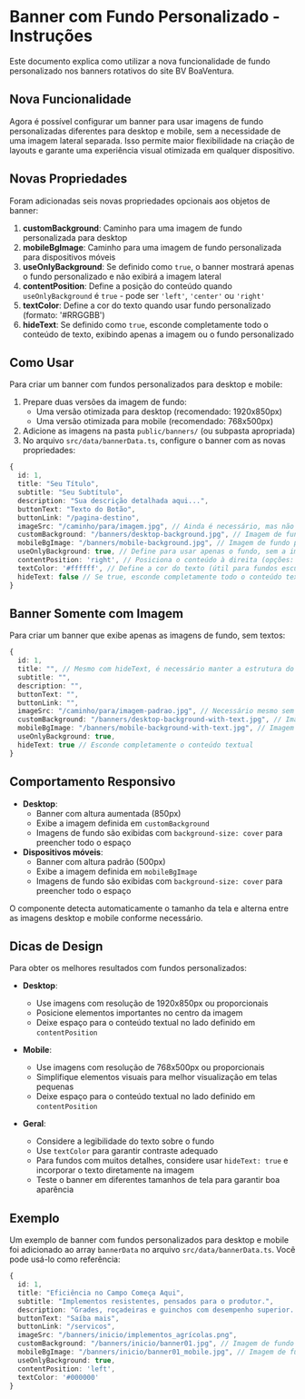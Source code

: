# Banner com Fundo Personalizado - Instruções

Este documento explica como utilizar a nova funcionalidade de fundo personalizado nos banners rotativos do site BV BoaVentura.

## Nova Funcionalidade

Agora é possível configurar um banner para usar imagens de fundo personalizadas diferentes para desktop e mobile, sem a necessidade de uma imagem lateral separada. Isso permite maior flexibilidade na criação de layouts e garante uma experiência visual otimizada em qualquer dispositivo.

## Novas Propriedades

Foram adicionadas seis novas propriedades opcionais aos objetos de banner:

1. **customBackground**: Caminho para uma imagem de fundo personalizada para desktop
2. **mobileBgImage**: Caminho para uma imagem de fundo personalizada para dispositivos móveis
3. **useOnlyBackground**: Se definido como `true`, o banner mostrará apenas o fundo personalizado e não exibirá a imagem lateral
4. **contentPosition**: Define a posição do conteúdo quando `useOnlyBackground` é `true` - pode ser `'left'`, `'center'` ou `'right'`
5. **textColor**: Define a cor do texto quando usar fundo personalizado (formato: '#RRGGBB')
6. **hideText**: Se definido como `true`, esconde completamente todo o conteúdo de texto, exibindo apenas a imagem ou o fundo personalizado

## Como Usar

Para criar um banner com fundos personalizados para desktop e mobile:

1. Prepare duas versões da imagem de fundo:
   - Uma versão otimizada para desktop (recomendado: 1920x850px)
   - Uma versão otimizada para mobile (recomendado: 768x500px)
2. Adicione as imagens na pasta `public/banners/` (ou subpasta apropriada)
3. No arquivo `src/data/bannerData.ts`, configure o banner com as novas propriedades:

```typescript
{
  id: 1,
  title: "Seu Título",
  subtitle: "Seu Subtítulo",
  description: "Sua descrição detalhada aqui...",
  buttonText: "Texto do Botão",
  buttonLink: "/pagina-destino",
  imageSrc: "/caminho/para/imagem.jpg", // Ainda é necessário, mas não será exibida se useOnlyBackground for true
  customBackground: "/banners/desktop-background.jpg", // Imagem de fundo para desktop
  mobileBgImage: "/banners/mobile-background.jpg", // Imagem de fundo para dispositivos móveis
  useOnlyBackground: true, // Define para usar apenas o fundo, sem a imagem lateral
  contentPosition: 'right', // Posiciona o conteúdo à direita (opções: 'left', 'center', 'right')
  textColor: '#ffffff', // Define a cor do texto (útil para fundos escuros)
  hideText: false // Se true, esconde completamente todo o conteúdo textual
}
```

## Banner Somente com Imagem

Para criar um banner que exibe apenas as imagens de fundo, sem textos:

```typescript
{
  id: 1,
  title: "", // Mesmo com hideText, é necessário manter a estrutura do objeto
  subtitle: "",
  description: "",
  buttonText: "",
  buttonLink: "",
  imageSrc: "/caminho/para/imagem-padrao.jpg", // Necessário mesmo sem ser exibido
  customBackground: "/banners/desktop-background-with-text.jpg", // Imagem com texto incorporado para desktop
  mobileBgImage: "/banners/mobile-background-with-text.jpg", // Imagem com texto incorporado para mobile
  useOnlyBackground: true,
  hideText: true // Esconde completamente o conteúdo textual
}
```

## Comportamento Responsivo

- **Desktop**: 
  - Banner com altura aumentada (850px)
  - Exibe a imagem definida em `customBackground`
  - Imagens de fundo são exibidas com `background-size: cover` para preencher todo o espaço
- **Dispositivos móveis**: 
  - Banner com altura padrão (500px) 
  - Exibe a imagem definida em `mobileBgImage`
  - Imagens de fundo são exibidas com `background-size: cover` para preencher todo o espaço

O componente detecta automaticamente o tamanho da tela e alterna entre as imagens desktop e mobile conforme necessário.

## Dicas de Design

Para obter os melhores resultados com fundos personalizados:

- **Desktop**:
  - Use imagens com resolução de 1920x850px ou proporcionais
  - Posicione elementos importantes no centro da imagem
  - Deixe espaço para o conteúdo textual no lado definido em `contentPosition`

- **Mobile**:
  - Use imagens com resolução de 768x500px ou proporcionais
  - Simplifique elementos visuais para melhor visualização em telas pequenas
  - Deixe espaço para o conteúdo textual no lado definido em `contentPosition`

- **Geral**:
  - Considere a legibilidade do texto sobre o fundo
  - Use `textColor` para garantir contraste adequado
  - Para fundos com muitos detalhes, considere usar `hideText: true` e incorporar o texto diretamente na imagem
  - Teste o banner em diferentes tamanhos de tela para garantir boa aparência

## Exemplo

Um exemplo de banner com fundos personalizados para desktop e mobile foi adicionado ao array `bannerData` no arquivo `src/data/bannerData.ts`. Você pode usá-lo como referência:

```typescript
{
  id: 1,
  title: "Eficiência no Campo Começa Aqui",
  subtitle: "Implementos resistentes, pensados para o produtor.",
  description: "Grades, roçadeiras e guinchos com desempenho superior. Equipamentos robustos para aumentar sua produção.",
  buttonText: "Saíba mais",
  buttonLink: "/servicos",
  imageSrc: "/banners/inicio/implementos_agrícolas.png",
  customBackground: "/banners/inicio/banner01.jpg", // Imagem de fundo para desktop
  mobileBgImage: "/banners/inicio/banner01_mobile.jpg", // Imagem de fundo para dispositivos móveis
  useOnlyBackground: true,
  contentPosition: 'left',
  textColor: '#000000'
}
``` 